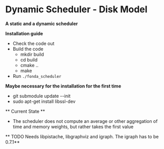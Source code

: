 # Dynamic Scheduler - Disk Model

**A static and a dynamic scheduler**

**Installation guide**

* Check the code out
* Build the code
  * mkdir build
  * cd build
  * cmake ..
  * make
*  Run ```./fonda_scheduler ```

**Maybe necessary for the installation for the first time**

* git submodule update --init
* sudo apt-get install libssl-dev

** Current State  **
* The scheduler does not compute an average or other aggregation of time and memory weights, but rather takes the first value

** TODO Needs libpistache, libgraphviz and igraph. The igraph has to be 0.7.1**

